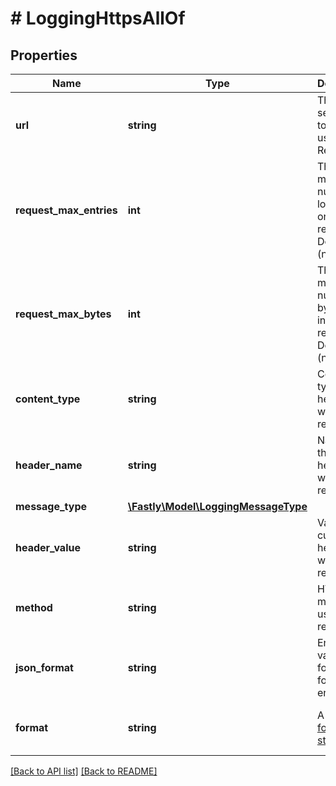 # # LoggingHttpsAllOf

## Properties

Name | Type | Description | Notes
------------ | ------------- | ------------- | -------------
**url** | **string** | The URL to send logs to. Must use HTTPS. Required. | [optional]
**request_max_entries** | **int** | The maximum number of logs sent in one request. Defaults &#x60;0&#x60; (no limit). | [optional] [default to 0]
**request_max_bytes** | **int** | The maximum number of bytes sent in one request. Defaults &#x60;0&#x60; (no limit). | [optional] [default to 0]
**content_type** | **string** | Content type of the header sent with the request. | [optional] [default to 'null']
**header_name** | **string** | Name of the custom header sent with the request. | [optional] [default to 'null']
**message_type** | [**\Fastly\Model\LoggingMessageType**](LoggingMessageType.md) |  | [optional]
**header_value** | **string** | Value of the custom header sent with the request. | [optional] [default to 'null']
**method** | **string** | HTTP method used for request. | [optional] [default to METHOD_POST]
**json_format** | **string** | Enforces valid JSON formatting for log entries. | [optional]
**format** | **string** | A Fastly [log format string](https://docs.fastly.com/en/guides/custom-log-formats). | [optional] [default to '%h %l %u %t "%r" %&gt;s %b']

[[Back to API list]](../../README.md#endpoints) [[Back to README]](../../README.md)
